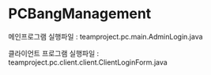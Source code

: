 # PCBangManagement

메인프로그램 실행파일 : teamproject.pc.main.AdminLogin.java

클라이언트 프로그램 실행파일 : teamproject.pc.client.client.ClientLoginForm.java
